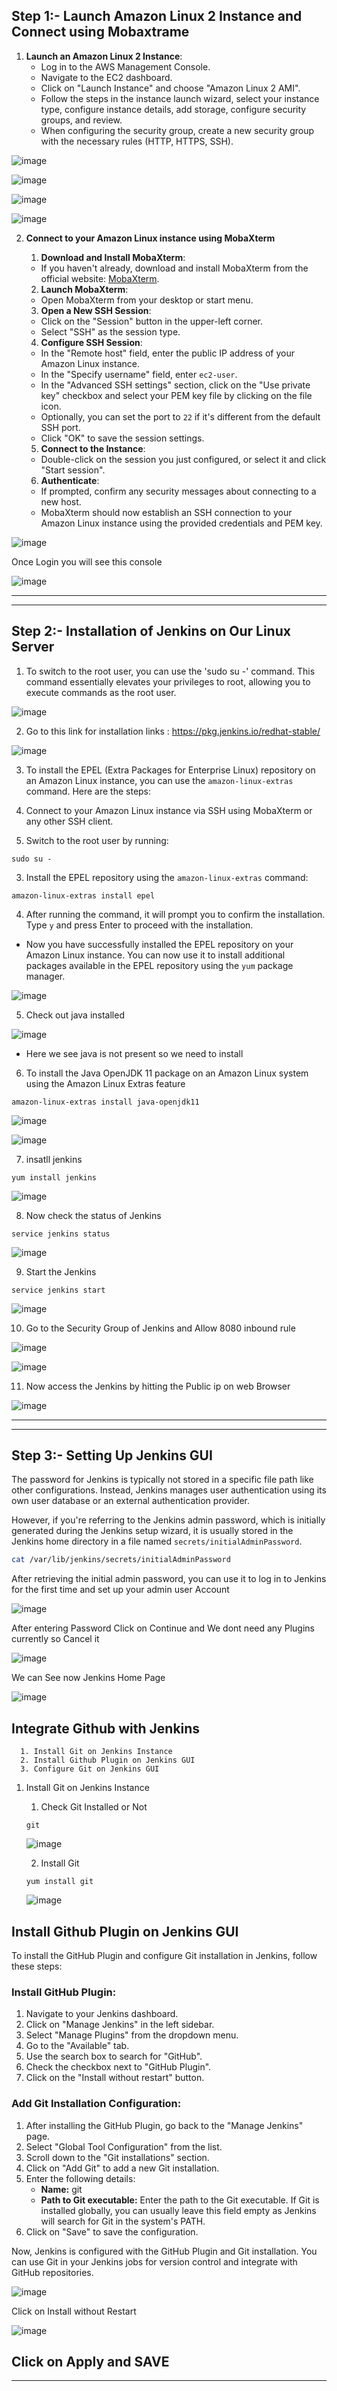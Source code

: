 
## Step 1:- Launch Amazon Linux 2 Instance and Connect using Mobaxtrame

1. **Launch an Amazon Linux 2 Instance**:
   - Log in to the AWS Management Console.
   - Navigate to the EC2 dashboard.
   - Click on "Launch Instance" and choose "Amazon Linux 2 AMI".
   - Follow the steps in the instance launch wizard, select your instance type, configure instance details, add storage, configure security groups, and review.
   - When configuring the security group, create a new security group with the necessary rules (HTTP, HTTPS, SSH).

![image](https://github.com/pranav278/Simple_Devops_Project/assets/84725860/0ef2d7b9-7b04-438c-a454-1ced049ad711)

![image](https://github.com/pranav278/Simple_Devops_Project/assets/84725860/8a4cfc23-b1d9-4e87-9f68-2aa82d4b8c60)

![image](https://github.com/pranav278/Simple_Devops_Project/assets/84725860/bc25a35a-0554-4ae7-bdde-c189cb86a913)

![image](https://github.com/pranav278/Simple_Devops_Project/assets/84725860/b0964de4-769d-4123-ad28-8d52c0300407)


2. **Connect to your Amazon Linux instance using MobaXterm**

   1. **Download and Install MobaXterm**:
   - If you haven't already, download and install MobaXterm from the official website: [MobaXterm](https://mobaxterm.mobatek.net/download.html).

   2. **Launch MobaXterm**:
   - Open MobaXterm from your desktop or start menu.

   3. **Open a New SSH Session**:
   - Click on the "Session" button in the upper-left corner.
   - Select "SSH" as the session type.

   4. **Configure SSH Session**:
   - In the "Remote host" field, enter the public IP address of your Amazon Linux instance.
   - In the "Specify username" field, enter `ec2-user`.
   - In the "Advanced SSH settings" section, click on the "Use private key" checkbox and select your PEM key file by clicking on the file icon.
   - Optionally, you can set the port to `22` if it's different from the default SSH port.
   - Click "OK" to save the session settings.

   5. **Connect to the Instance**:
   - Double-click on the session you just configured, or select it and click "Start session".

   6. **Authenticate**:
   - If prompted, confirm any security messages about connecting to a new host.
   - MobaXterm should now establish an SSH connection to your Amazon Linux instance using the provided credentials and PEM key.

![image](https://github.com/pranav278/Simple_Devops_Project/assets/84725860/4ea0ee84-ddb0-4a83-914c-494e1e76559a)

Once Login you will see this console

![image](https://github.com/pranav278/Simple_Devops_Project/assets/84725860/936e1c03-8f4f-45da-9093-976ff9078f3b)

---









---

## Step 2:- Installation of Jenkins on Our Linux Server
   
1. To switch to the root user, you can use the 'sudo su -' command. This command essentially elevates your privileges to root, allowing you to execute commands as the root user.

![image](https://github.com/pranav278/Simple_Devops_Project/assets/84725860/4bf635e9-3aa1-45c1-828e-49ae1f0ebb43)

2. Go to this link for installation links : https://pkg.jenkins.io/redhat-stable/

![image](https://github.com/pranav278/Simple_Devops_Project/assets/84725860/d31b1310-b500-423d-9055-9d601ade9e25)

3. To install the EPEL (Extra Packages for Enterprise Linux) repository on an Amazon Linux instance, you can use the `amazon-linux-extras` command. Here are the steps:

1. Connect to your Amazon Linux instance via SSH using MobaXterm or any other SSH client.

2. Switch to the root user by running:

```
sudo su -
```

3. Install the EPEL repository using the `amazon-linux-extras` command:
```
amazon-linux-extras install epel
```

4. After running the command, it will prompt you to confirm the installation. Type `y` and press Enter to proceed with the installation.


- Now you have successfully installed the EPEL repository on your Amazon Linux instance. You can now use it to install additional packages available in the EPEL repository using the `yum` package manager.

![image](https://github.com/pranav278/Simple_Devops_Project/assets/84725860/e8f350cb-3a0c-448b-8b9d-4a5e63c5f7bc)
 
       
5. Check out java installed 

![image](https://github.com/pranav278/Simple_Devops_Project/assets/84725860/bae4a747-ec48-4ac2-9902-ae5fa0128320)
       
- Here we see java is not present so we need to install

6. To install the Java OpenJDK 11 package on an Amazon Linux system using the Amazon Linux Extras feature
```
amazon-linux-extras install java-openjdk11
```
![image](https://github.com/pranav278/Simple_Devops_Project/assets/84725860/6feccc3a-0226-4d7e-931a-588a9c1b137f)

![image](https://github.com/pranav278/Simple_Devops_Project/assets/84725860/4c583822-fece-4162-841f-4397213bf8f6)
      
7. insatll jenkins
```
yum install jenkins
```
![image](https://github.com/pranav278/Simple_Devops_Project/assets/84725860/f1016f9a-69b2-460c-a799-acc4c5a39692)
      
8. Now check the status of Jenkins
 ```
 service jenkins status
 ```
![image](https://github.com/pranav278/Simple_Devops_Project/assets/84725860/fc2535b7-c01d-4e65-9d38-4ab5ab48da49)
      
9. Start the Jenkins
```
service jenkins start
```
![image](https://github.com/pranav278/Simple_Devops_Project/assets/84725860/73a7c66b-bdcd-4ffb-a1cb-35edbead01f4)
      
10. Go to the Security Group of Jenkins and Allow 8080 inbound rule

![image](https://github.com/pranav278/Simple_Devops_Project/assets/84725860/67ad246e-1f2a-442e-8fa4-0169a9833e91)

![image](https://github.com/pranav278/Simple_Devops_Project/assets/84725860/9ce70d5e-5c36-4287-b861-d5c1f0587987)

11. Now access the Jenkins by hitting the Public ip on web Browser

![image](https://github.com/pranav278/Simple_Devops_Project/assets/84725860/45fd74cd-8829-4582-8a81-57a5461de8a6)

---




---
## Step 3:- Setting Up Jenkins GUI

The password for Jenkins is typically not stored in a specific file path like other configurations. Instead, Jenkins manages user authentication using its own user database or an external authentication provider.

However, if you're referring to the Jenkins admin password, which is initially generated during the Jenkins setup wizard, it is usually stored in the Jenkins home directory in a file named `secrets/initialAdminPassword`.

```bash
cat /var/lib/jenkins/secrets/initialAdminPassword
```

After retrieving the initial admin password, you can use it to log in to Jenkins for the first time and set up your admin user Account 

![image](https://github.com/pranav278/Simple_Devops_Project/assets/84725860/74b16420-2a88-4657-8b31-2f7ab60454c7)
     
 
After entering Password Click on Continue and We dont need any Plugins currently so Cancel it 
      
![image](https://github.com/pranav278/Simple_Devops_Project/assets/84725860/b4d8cdbd-c875-46ff-99b3-0e81c7d9baa4)

We can  See now Jenkins Home Page
      
![image](https://github.com/pranav278/Simple_Devops_Project/assets/84725860/83703df6-4d65-4a66-b612-8370cd9d5b14)

## **Integrate Github with Jenkins**
      1. Install Git on Jenkins Instance
      2. Install Github Plugin on Jenkins GUI
      3. Configure Git on Jenkins GUI

1. Install Git on Jenkins Instance
   1. Check Git Installed or Not
   ```
   git
   ```
   ![image](https://github.com/pranav278/Simple_Devops_Project/assets/84725860/a7e375b4-c765-4f64-9699-a3ee7e6500cb)

   2. Install Git
   ```
   yum install git
   ```
   ![image](https://github.com/pranav278/Simple_Devops_Project/assets/84725860/d4a05786-a863-4bb2-914d-882027bfba55)

## Install Github Plugin on Jenkins GUI

To install the GitHub Plugin and configure Git installation in Jenkins, follow these steps:

### Install GitHub Plugin:

1. Navigate to your Jenkins dashboard.
2. Click on "Manage Jenkins" in the left sidebar.
3. Select "Manage Plugins" from the dropdown menu.
4. Go to the "Available" tab.
5. Use the search box to search for "GitHub".
6. Check the checkbox next to "GitHub Plugin".
7. Click on the "Install without restart" button.

### Add Git Installation Configuration:

1. After installing the GitHub Plugin, go back to the "Manage Jenkins" page.
2. Select "Global Tool Configuration" from the list.
3. Scroll down to the "Git installations" section.
4. Click on "Add Git" to add a new Git installation.
5. Enter the following details:
   - **Name:** git
   - **Path to Git executable:** Enter the path to the Git executable. If Git is installed globally, you can usually leave this field empty as Jenkins will search for Git in the system's PATH.
6. Click on "Save" to save the configuration.

Now, Jenkins is configured with the GitHub Plugin and Git installation. You can use Git in your Jenkins jobs for version control and integrate with GitHub repositories.
  
![image](https://github.com/pranav278/Simple_Devops_Project/assets/84725860/0018a7e7-56dd-455d-8a0b-15797eee0474)
      
Click on Install without Restart
   
![image](https://github.com/pranav278/Simple_Devops_Project/assets/84725860/5f62e98a-47ed-47a8-b022-032ea27502e0)


Click on Apply and SAVE
---




---


























